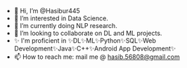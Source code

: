 - 👋 Hi, I’m @Hasibur445
- 👀 I’m interested in Data Science.
- 🌱 I’m currently doing NLP research.
- 💞️ I’m looking to collaborate on DL and ML projects.
- ✨ I'm proficient in ✨DL✨ML✨Python✨SQL✨Web Development✨Java✨C++✨Android App Development✨
- 📫 How to reach me: mail me @ hasib.56808@gmail.com
  

<!---
Hasibur445/Hasibur445 is a ✨ special ✨ repository because its `README.md` (this file) appears on your GitHub profile.
You can click the Preview link to take a look at your changes.
--->
